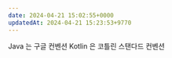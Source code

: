 ```yaml
---
date: 2024-04-21 15:02:55+0000
updatedAt: 2024-04-21 15:23:53+9770
---
```

Java 는 구글 컨벤션
Kotlin 은 코틀린 스탠다드 컨벤션